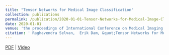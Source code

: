 ```yaml
---
title: "Tensor Networks for Medical Image Classification"
collection: publications
permalink: /publication/2020-01-01-Tensor-Networks-for-Medical-Image-Classification
date: 2020-01-01
venue: 'the proceedings of International Conference on Medical Imaging with Deep Learning (MIDL)'
citation: ' Raghavendra Selvan,  Erik Dam, &quot;Tensor Networks for Medical Image Classification.&quot; In the proceedings of International Conference on Medical Imaging with Deep Learning (MIDL), 2020.'
---
```

[PDF](https://openreview.net/pdf?id=jjk6bxk07G) |   [Video](https://www.youtube.com/watch?v=CpBJVULSGiY&)
